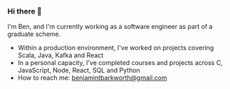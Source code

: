 ### Hi there 👋
I'm Ben, and I'm currently working as a software engineer as part of a graduate scheme.

- Within a production environment, I've worked on projects covering Scala, Java, Kafka and React
- In a personal capacity, I've completed courses and projects across C, JavaScript, Node, React, SQL and Python
- How to reach me: benjamintbarkworth@gmail.com

